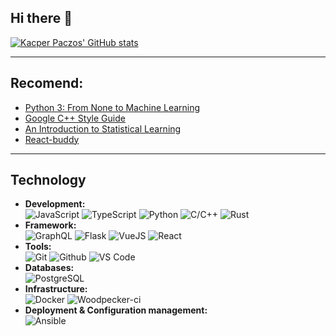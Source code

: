 ## Hi there 👋
[![Kacper Paczos' GitHub stats](https://github-readme-stats.vercel.app/api?username=kacperpaczos&theme=vue-dark&show_icons=true)](https://github.com/anuraghazra/github-readme-stats)

---

## Recomend:
- [Python 3: From None to Machine Learning](https://python3.info/)
- [Google C++ Style Guide](https://google.github.io/styleguide/cppguide.html)
- [An Introduction to Statistical Learning](https://www.statlearning.com/)
- [React-buddy](https://react-buddy.com/)

---

## Technology

 - **Development:**<br/>
   ![JavaScript](https://img.shields.io/badge/-JavaScript-black?style=flat-square&logo=javascript)
   ![TypeScript](https://img.shields.io/badge/-TypeScript-black?style=flat-square&logo=typescript)
   ![Python](https://img.shields.io/badge/-Python-black?style=flat-square&logo=Python)
   ![C/C++](https://img.shields.io/badge/-C/C++-black?style=flat-square&logo=c)
   ![Rust](https://img.shields.io/badge/-Rust-black?style=flat-square&logo=rust)
 - **Framework:**<br/>
   ![GraphQL](https://img.shields.io/badge/-GraphQL-black?style=flat-square&logo=graphql)
   ![Flask](https://img.shields.io/badge/-Flask-black?style=flat-square&logo=flask)
   ![VueJS](https://img.shields.io/badge/-VueJS-black?style=flat-square&logo=vue.js)
   ![React](https://img.shields.io/badge/-React-black?style=flat-square&logo=react)
 - **Tools:**<br/>
   ![Git](https://img.shields.io/badge/-Git-black?style=flat-square&logo=git)
   ![Github](https://img.shields.io/badge/-Github-black?style=flat-square&logo=github)
   ![VS Code](https://img.shields.io/badge/-VS%20Code-black?style=flat-square&logo=visual-studio-code)
 - **Databases:**<br/>
   ![PostgreSQL](https://img.shields.io/badge/-PostgreSQL-336791?style=flat-square&logo=postgresql)
 - **Infrastructure:**<br/>
   ![Docker](https://img.shields.io/badge/-Docker-black?style=flat-square&logo=docker)
   ![Woodpecker-ci](https://img.shields.io/badge/-woodpecker-ci?style=flat-square&logo=woodpecker-ci)
 - **Deployment & Configuration management:**<br/>
   ![Ansible](https://img.shields.io/badge/-Ansible-EE0000?style=flat-square&logo=ansible)
